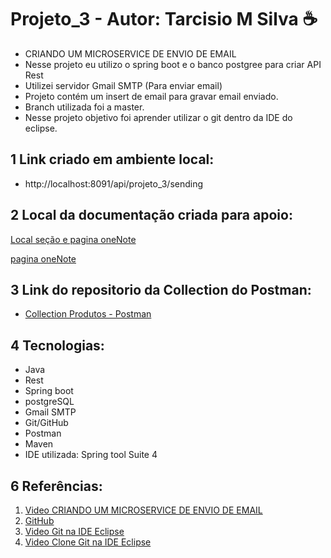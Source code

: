 # Projeto_3 - Autor: Tarcisio M Silva ☕
 * CRIANDO UM MICROSERVICE DE ENVIO DE EMAIL
 * Nesse projeto eu utilizo o spring boot e o banco postgree para criar API Rest 
 * Utilizei  servidor Gmail SMTP (Para enviar email) 
 * Projeto contém um insert de email para gravar email enviado.
 * Branch utilizada foi a master.
 * Nesse projeto objetivo foi aprender utilizar o git dentro da IDE do eclipse.

## 1 Link criado em ambiente local: 
 - http://localhost:8091/api/projeto_3/sending

## 2 Local da documentação criada para apoio:
 [Local seção e pagina oneNote](https://github.com/Tarcisioms23/TMS-Projeto-3/tree/master/projeto3/arquivos)

[pagina oneNote](https://github.com/Tarcisioms23/TMS-Projeto-3/blob/master/projeto3/arquivos/Projeto%203%20-%20Spring%20enviar%20Email.one)

## 3 Link do repositorio da Collection do Postman:
 - [Collection Produtos - Postman](https://github.com/Tarcisioms23/TMS-Projeto-3/blob/master/projeto3/arquivos/Projeto_3.postman_collection.json)

## 4 Tecnologias:
 - Java 
 - Rest 
 - Spring boot 
 - postgreSQL
 - Gmail SMTP
 - Git/GitHub
 - Postman
 - Maven
 - IDE utilizada: Spring tool Suite 4

## 6 Referências:
  1. [Video CRIANDO UM MICROSERVICE DE ENVIO DE EMAIL](https://www.youtube.com/watch?v=ZBleZzJf6ro)
  2. [GitHub](https://docs.github.com/pt/enterprise-server@2.20/github/importing-your-projects-to-github/adding-an-existing-project-to-github-using-the-command-line)
  3. [Video Git na IDE Eclipse](https://www.youtube.com/watch?v=bpBRFNKg8k4&list=PL8iIphQOyG-D2FP9wkg12AavzmVRWEcnJ)
  4. [Video Clone Git na IDE Eclipse](https://www.youtube.com/watch?v=bpBRFNKg8k4&list=PL8iIphQOyG-D2FP9wkg12AavzmVRWEcnJ)
